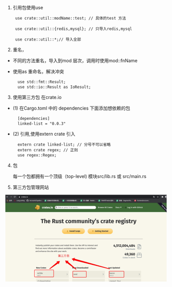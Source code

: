 1. 引用包使用use

        use crate::util::modName::test; // 具体的test 方法

        use crate::util::{redis,mysql}; // 只导入redis,mysql

        use crate::util::*;// 导入全部

2. 重名，

+ 不同的方法重名，导入到mod 层次，调用时使用mod::fnName

+ 使用as 重命名，解决冲突

        use std::fmt::Result;
        use std::io::Result as IoResult;

3. 使用第三方包 在crate.io

+ (1) 在Cargo.toml 中的 dependencies 下面添加想依赖的包

        [dependencies]
        linked-list = "0.0.3"


+ (2) 引用,使用extern crate 引入

        extern crate linked-list; // 分号不可以省略
        extern crate regex; // 正则
        use regex::Regex;



4. 包

   每一个包都拥有一个顶级（top-level) 模块src/lib.rs 或 src/main.rs

5. 第三方包管理网站

![avatar](../../assets/mod4.jpg)

   